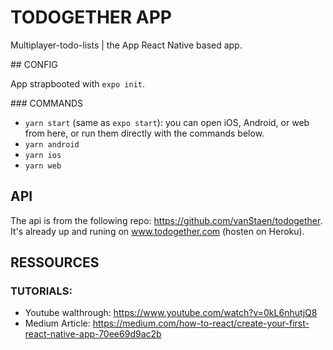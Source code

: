# TODOGETHER APP

Multiplayer-todo-lists | the App
React Native based app.

## CONFIG

App strapbooted with `expo init`.

### COMMANDS

- `yarn start` (same as `expo start`): you can open iOS, Android, or web from here, or run them directly with the commands below.
- `yarn android`
- `yarn ios`
- `yarn web`

## API

The api is from the following repo: https://github.com/vanStaen/todogether. It's already up and runing on www.todogether.com (hosten on Heroku). 

## RESSOURCES

### TUTORIALS:

- Youtube walthrough: https://www.youtube.com/watch?v=0kL6nhutjQ8
- Medium Article: https://medium.com/how-to-react/create-your-first-react-native-app-70ee69d9ac2b
